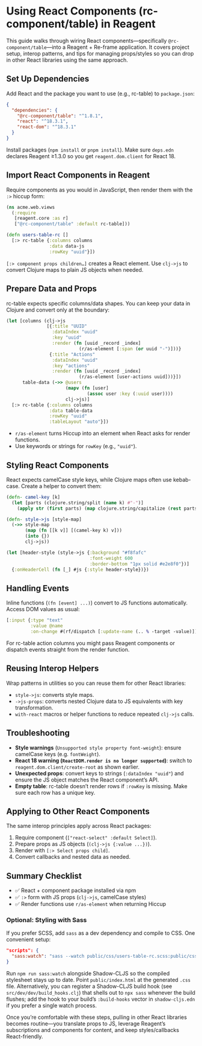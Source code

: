 # Using React Components (rc-component/table) in Reagent

This guide walks through wiring React components—specifically `@rc-component/table`—into a Reagent + Re-frame application. It covers project setup, interop patterns, and tips for managing props/styles so you can drop in other React libraries using the same approach.

## Set Up Dependencies

Add React and the package you want to use (e.g., rc-table) to `package.json`:
```json
{
  "dependencies": {
    "@rc-component/table": "^1.8.1",
    "react": "^18.3.1",
    "react-dom": "^18.3.1"
  }
}
```
Install packages (`npm install` or `pnpm install`). Make sure `deps.edn` declares Reagent ≥1.3.0 so you get `reagent.dom.client` for React 18.


## Import React Components in Reagent

Require components as you would in JavaScript, then render them with the `:>` hiccup form:

```clojure
(ns acme.web.views
  (:require
   [reagent.core :as r]
   ["@rc-component/table" :default rc-table]))

(defn users-table-rc []
  [:> rc-table {:columns columns
                :data data-js
                :rowKey "uuid"}])
```

`[:> component props children…]` creates a React element. Use `clj->js` to convert Clojure maps to plain JS objects when needed.

## Prepare Data and Props

rc-table expects specific columns/data shapes. You can keep your data in Clojure and convert only at the boundary:

```clojure
(let [columns (clj->js
               [{:title "UUID"
                 :dataIndex "uuid"
                 :key "uuid"
                 :render (fn [uuid _record _index]
                           (r/as-element [:span (or uuid "-")]))}
                {:title "Actions"
                 :dataIndex "uuid"
                 :key "actions"
                 :render (fn [uuid _record _index]
                           (r/as-element [user-actions uuid]))}])
      table-data (->> @users
                      (mapv (fn [user]
                              (assoc user :key (:uuid user))))
                      clj->js)]
  [:> rc-table {:columns columns
                :data table-data
                :rowKey "uuid"
                :tableLayout "auto"}])
```

- `r/as-element` turns Hiccup into an element when React asks for render functions.
- Use keywords or strings for `rowKey` (e.g., `"uuid"`).

## Styling React Components

React expects camelCase style keys, while Clojure maps often use kebab-case. Create a helper to convert them:

```clojure
(defn- camel-key [k]
  (let [parts (clojure.string/split (name k) #"-")]
    (apply str (first parts) (map clojure.string/capitalize (rest parts)))))

(defn- style->js [style-map]
  (->> style-map
       (map (fn [[k v]] [(camel-key k) v]))
       (into {})
       clj->js))

(let [header-style (style->js {:background "#f8fafc"
                               :font-weight 600
                               :border-bottom "1px solid #e2e8f0"})]
  {:onHeaderCell (fn [_] #js {:style header-style})})
```

## Handling Events

Inline functions (`(fn [event] ...)`) convert to JS functions automatically. Access DOM values as usual:

```clojure
[:input {:type "text"
         :value @name
         :on-change #(rf/dispatch [:update-name (.. % -target -value)])}]
```

For rc-table action columns you might pass Reagent components or dispatch events straight from the render function.

## Reusing Interop Helpers

Wrap patterns in utilities so you can reuse them for other React libraries:

- `style->js`: converts style maps.
- `->js-props`: converts nested Clojure data to JS equivalents with key transformation.
- `with-react` macros or helper functions to reduce repeated `clj->js` calls.

## Troubleshooting

- **Style warnings** (`Unsupported style property font-weight`): ensure camelCase keys (e.g. `fontWeight`).
- **React 18 warning (`ReactDOM.render is no longer supported`)**: switch to `reagent.dom.client/create-root` as shown earlier.
- **Unexpected props**: convert keys to strings (`:dataIndex "uuid"`) and ensure the JS object matches the React component’s API.
- **Empty table**: rc-table doesn’t render rows if `:rowKey` is missing. Make sure each row has a unique key.

## Applying to Other React Components

The same interop principles apply across React packages:

1. Require component (`["react-select" :default Select]`).
2. Prepare props as JS objects (`(clj->js {:value ...})`).
3. Render with `[:> Select props child]`.
4. Convert callbacks and nested data as needed.

## Summary Checklist

- ✅ React + component package installed via npm
- ✅ `:>` form with JS props (`clj->js`, camelCase styles)
- ✅ Render functions use `r/as-element` when returning Hiccup

### Optional: Styling with Sass

If you prefer SCSS, add `sass` as a dev dependency and compile to CSS. One convenient setup:

```json
"scripts": {
  "sass:watch": "sass --watch public/css/users-table-rc.scss:public/css/users-table-rc.css --no-source-map"
}
```

Run `npm run sass:watch` alongside Shadow-CLJS so the compiled stylesheet stays up to date. Point `public/index.html` at the generated `.css` file. Alternatively, you can register a Shadow-CLJS build hook (see `src/dev/dev/build_hooks.clj`) that shells out to `npx sass` whenever the build flushes; add the hook to your build’s `:build-hooks` vector in `shadow-cljs.edn` if you prefer a single watch process.

Once you’re comfortable with these steps, pulling in other React libraries becomes routine—you translate props to JS, leverage Reagent’s subscriptions and components for content, and keep styles/callbacks React-friendly.
